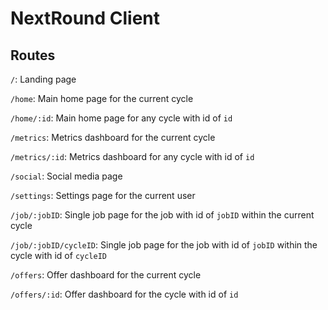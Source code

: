 # NextRound Client

## Routes

`/`: Landing page

`/home`: Main home page for the current cycle

`/home/:id`: Main home page for any cycle with id of `id`

`/metrics`: Metrics dashboard for the current cycle

`/metrics/:id`: Metrics dashboard for any cycle with id of `id`

`/social`: Social media page

`/settings`: Settings page for the current user

`/job/:jobID`: Single job page for the job with id of `jobID` within the current cycle

`/job/:jobID/cycleID`: Single job page for the job with id of `jobID` within the cycle with id of `cycleID`

`/offers`: Offer dashboard for the current cycle

`/offers/:id`: Offer dashboard for the cycle with id of `id`
